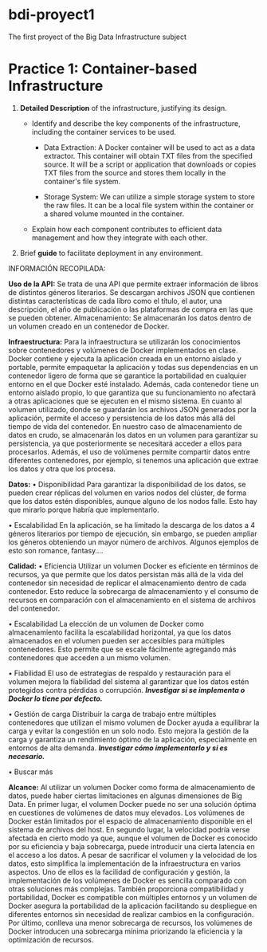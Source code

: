 # bdi-proyect1
The first proyect of the Big Data Infrastructure subject

# Practice 1: Container-based Infrastructure

1. **Detailed Description** of the infrastructure, justifying its design.

    * Identify and describe the key components of the infrastructure, including the container services to be used.

        - Data Extraction: A Docker container will be used to act as a data extractor. This container will obtain TXT files from the specified source. It will be a script or application that downloads or copies TXT files from the source and stores them locally in the container's file system.

        - Storage System: We can utilize a simple storage system to store the raw files. It can be a local file system within the container or a shared volume mounted in the container.

    * Explain how each component contributes to efficient data management and how they integrate with each other.

2. Brief **guide** to facilitate deployment in any environment.


INFORMACIÓN RECOPILADA:

**Uso de la API:** 
Se trata de una API que permite extraer información de libros de distintos géneros literarios. Se descargan archivos JSON que contienen distintas características de cada libro como el título, el autor, una descripción, el año de publicación o las plataformas de compra en las que se pueden obtener.
Almacenamiento: Se almacenarán los datos dentro de un volumen creado en un contenedor de Docker.

**Infraestructura:**
Para la infraestructura se utilizarán los conocimientos sobre contenedores y volúmenes de Docker implementados en clase. 
Docker contiene y ejecuta la aplicación creada en un entorno aislado y portable, permite empaquetar la aplicación y todas sus dependencias en un contenedor ligero de forma que se garantice la portabilidad en cualquier entorno en el que Docker esté instalado. Además, cada contenedor tiene un entorno aislado propio, lo que garantiza que su funcionamiento no afectará a otras aplicaciones que se ejecuten en el mismo sistema.
En cuanto al volumen utilizado, donde se guardarán los archivos JSON generados por la aplicación, permite el acceso y persistencia de los datos más allá del tiempo de vida del contenedor. En nuestro caso de almacenamiento de datos en crudo, se almacenarán los datos en un volumen para garantizar su persistencia, ya que posteriormente se necesitará acceder a ellos para procesarlos. Además, el uso de volúmenes permite compartir datos entre diferentes contenedores, por ejemplo, si tenemos una aplicación que extrae los datos y otra que los procesa. 

**Datos:**
•	Disponibilidad
Para garantizar la disponibilidad de los datos, se pueden crear réplicas del volumen en varios nodos del clúster, de forma que los datos estén disponibles, aunque alguno de los nodos falle. Esto hay que mirarlo porque habría que implementarlo.

•	Escalabilidad
En la aplicación, se ha limitado la descarga de los datos a 4 géneros literarios por tiempo de ejecución, sin embargo, se pueden ampliar los géneros obteniendo un mayor número de archivos. Algunos ejemplos de esto son romance, fantasy….

**Calidad:**
•	Eficiencia
Utilizar un volumen Docker es eficiente en términos de recursos, ya que permite que los datos persistan más allá de la vida del contenedor sin necesidad de replicar el almacenamiento dentro de cada contenedor. Esto reduce la sobrecarga de almacenamiento y el consumo de recursos en comparación con el almacenamiento en el sistema de archivos del contenedor. 

•	Escalabilidad
La elección de un volumen de Docker como almacenamiento facilita la escalabilidad horizontal, ya que los datos almacenados en el volumen pueden ser accesibles para múltiples contenedores. Esto permite que se escale fácilmente agregando más contenedores que acceden a un mismo volumen. 

•	Fiabilidad
El uso de estrategias de respaldo y restauración para el volumen mejora la fiabilidad del sistema al garantizar que los datos estén protegidos contra pérdidas o corrupción. ***Investigar si se implementa o Docker lo tiene por defecto.***

•	Gestión de carga
Distribuir la carga de trabajo entre múltiples contenedores que utilizan el mismo volumen de Docker ayuda a equilibrar la carga y evitar la congestión en un solo nodo. Esto mejora la gestión de la carga y garantiza un rendimiento óptimo de la aplicación, especialmente en entornos de alta demanda.
***Investigar cómo implementarlo y si es necesario.***

•	Buscar más

**Alcance:**
Al utilizar un volumen Docker como forma de almacenamiento de datos, puede haber ciertas limitaciones en algunas dimensiones de Big Data. 
En primer lugar, el volumen Docker puede no ser una solución óptima en cuestiones de volúmenes de datos muy elevados. Los volúmenes de Docker están limitados por el espacio de almacenamiento disponible en el sistema de archivos del host.
En segundo lugar, la velocidad podría verse afectada en cierto modo ya que, aunque el volumen de Docker es conocido por su eficiencia y baja sobrecarga, puede introducir una cierta latencia en el acceso a los datos.
A pesar de sacrificar el volumen y la velocidad de los datos, esto simplifica la implementación de la infraestructura en varios aspectos. Uno de ellos es la facilidad de configuración y gestión, la implementación de los volúmenes de Docker es sencilla comparado con otras soluciones más complejas. También proporciona compatibilidad y portabilidad, Docker es compatible con múltiples entornos y un volumen de Docker asegura la portabilidad de la aplicación facilitando su despliegue en diferentes entornos sin necesidad de realizar cambios en la configuración. Por último, conlleva una menor sobrecarga de recursos, los volúmenes de Docker introducen una sobrecarga mínima priorizando la eficiencia y la optimización de recursos. 
